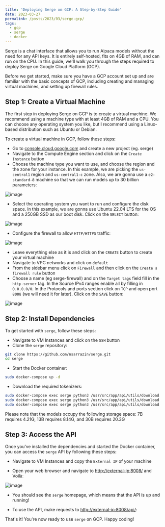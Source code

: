 ```yaml
---
title: 'Deploying Serge on GCP: A Step-by-Step Guide'
date: 2023-03-27
permalink: /posts/2023/03/serge-gcp/
tags:
  - gcp
  - serge
  - docker
---
```


Serge is a chat interface that allows you to run Alpaca models without the need for any API keys. It is entirely self-hosted, fits on 4GB of RAM, and can run on the CPU. In this guide, we'll walk you through the steps required to deploy Serge on Google Cloud Platform (GCP).

Before we get started, make sure you have a GCP account set up and are familiar with the basic concepts of GCP, including creating and managing virtual machines, and setting up firewall rules.

## Step 1: Create a Virtual Machine

The first step in deploying Serge on GCP is to create a virtual machine. We recommend using a machine type with at least 4GB of RAM and a CPU. You can choose any operating system you like, but I recommend using a Linux-based distribution such as Ubuntu or Debian.

To create a virtual machine in GCP, follow these steps:

- Go to [console.cloud.google.com](https://console.cloud.google.com) and create a new project (eg. serge)
- Navigate to the Compute Engine section and click on the `Create Instance` button
- Choose the machine type you want to use, and choose the region and the zone for your instance. In this example, we are picking the `us-central1` region and `us-central1-c` zone. Also, we are gonna use a `e2-standard-8` machine so that we can run models up to 30 billion parameters:

![image](https://user-images.githubusercontent.com/16403754/228259667-9dea538a-a0dc-4498-aee5-569b260c1b44.png)
- Select the operating system you want to run and configure the disk space. In this example, we are gonna use Ubuntu 22.04 LTS for the OS and a 250GB SSD as our boot disk. Click on the `SELECT` button:

![image](https://user-images.githubusercontent.com/16403754/228260004-8aecb695-71b2-4acc-9714-ae22f221e6a0.png)
- Configure the firewall to allow `HTTP/HTTPS` traffic:

![image](https://user-images.githubusercontent.com/16403754/228260149-2fd39188-c88a-4114-a42c-3c0d8d87b632.png)

- Leave everything else as it is and click on the `CREATE` button to create your virtual machine
- Navigate to VPC networks and click on `default`
- From the sidebar menu click on `Firewall` and then click on the `Create a firewall rule` button
- Choose a name (eg serge-firewall) and on the `Target tags` field fill in the `http-server` tag. In the Source IPv4 ranges enable all by filling in `0.0.0.0/0`. In the Protocols and ports section click on `TCP` and open port `8008` (we will need it for later). Click on the `SAVE` button:

![image](https://user-images.githubusercontent.com/16403754/228263061-4f0b605a-b97f-47db-9da0-68047e9db95b.png)

## Step 2: Install Dependencies

To get started with `serge`, follow these steps:

- Navigate to VM Instances and click on the `SSH` button
- Clone the `serge` repository:
```bash
git clone https://github.com/nsarrazin/serge.git
cd serge
```

- Start the Docker container:
```bash
sudo docker-compose up -d
```

- Download the required tokenizers:
```bash
sudo docker-compose exec serge python3 /usr/src/app/api/utils/download.py tokenizer 7B
sudo docker-compose exec serge python3 /usr/src/app/api/utils/download.py tokenizer 13B
sudo docker-compose exec serge python3 /usr/src/app/api/utils/download.py tokenizer 30B
```
Please note that the models occupy the following storage space: 7B requires 4.21G, 13B requires 8.14G, and 30B requires 20.3G

## Step 3: Access the API

Once you've installed the dependencies and started the Docker container, you can access the `serge` API by following these steps:

- Navigate to VM Instances and copy the `External IP` of your machine

- Open your web browser and navigate to [http://external-ip:8008/](http://external-ip:8008/) and Voilà:

![image](https://user-images.githubusercontent.com/16403754/228268475-2032eedb-cc97-42d6-9419-0f98682a0a1a.png)

- You should see the `serge` homepage, which means that the API is up and running!

- To use the API, make requests to [http://external-ip:8008/api/](http://external-ip:8008/api/):

That's it! You're now ready to use `serge` on GCP. Happy coding!
